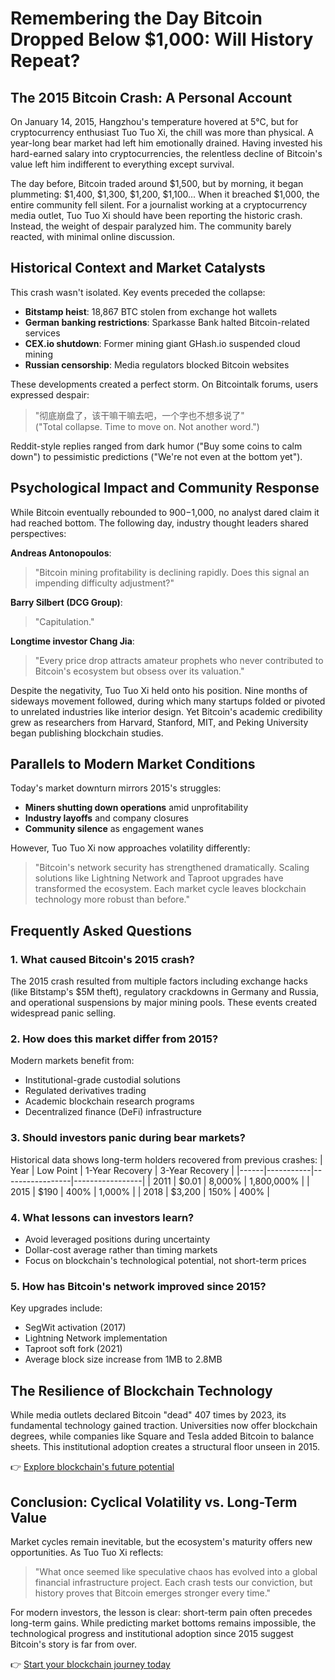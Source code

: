 # Remembering the Day Bitcoin Dropped Below $1,000: Will History Repeat?

## The 2015 Bitcoin Crash: A Personal Account

On January 14, 2015, Hangzhou's temperature hovered at 5°C, but for cryptocurrency enthusiast Tuo Tuo Xi, the chill was more than physical. A year-long bear market had left him emotionally drained. Having invested his hard-earned salary into cryptocurrencies, the relentless decline of Bitcoin's value left him indifferent to everything except survival. 

The day before, Bitcoin traded around $1,500, but by morning, it began plummeting: $1,400, $1,300, $1,200, $1,100... When it breached $1,000, the entire community fell silent. For a journalist working at a cryptocurrency media outlet, Tuo Tuo Xi should have been reporting the historic crash. Instead, the weight of despair paralyzed him. The community barely reacted, with minimal online discussion.

## Historical Context and Market Catalysts

This crash wasn't isolated. Key events preceded the collapse:
- **Bitstamp heist**: 18,867 BTC stolen from exchange hot wallets
- **German banking restrictions**: Sparkasse Bank halted Bitcoin-related services
- **CEX.io shutdown**: Former mining giant GHash.io suspended cloud mining
- **Russian censorship**: Media regulators blocked Bitcoin websites

These developments created a perfect storm. On Bitcointalk forums, users expressed despair:
> "彻底崩盘了，该干嘛干嘛去吧，一个字也不想多说了"  
> ("Total collapse. Time to move on. Not another word.")

Reddit-style replies ranged from dark humor ("Buy some coins to calm down") to pessimistic predictions ("We're not even at the bottom yet").

## Psychological Impact and Community Response

While Bitcoin eventually rebounded to $900-$1,000, no analyst dared claim it had reached bottom. The following day, industry thought leaders shared perspectives:

**Andreas Antonopoulos**:  
> "Bitcoin mining profitability is declining rapidly. Does this signal an impending difficulty adjustment?"

**Barry Silbert (DCG Group)**:  
> "Capitulation."

**Longtime investor Chang Jia**:  
> "Every price drop attracts amateur prophets who never contributed to Bitcoin's ecosystem but obsess over its valuation."

Despite the negativity, Tuo Tuo Xi held onto his position. Nine months of sideways movement followed, during which many startups folded or pivoted to unrelated industries like interior design. Yet Bitcoin's academic credibility grew as researchers from Harvard, Stanford, MIT, and Peking University began publishing blockchain studies.

## Parallels to Modern Market Conditions

Today's market downturn mirrors 2015's struggles:
- **Miners shutting down operations** amid unprofitability
- **Industry layoffs** and company closures
- **Community silence** as engagement wanes

However, Tuo Tuo Xi now approaches volatility differently:  
> "Bitcoin's network security has strengthened dramatically. Scaling solutions like Lightning Network and Taproot upgrades have transformed the ecosystem. Each market cycle leaves blockchain technology more robust than before."

## Frequently Asked Questions

### 1. What caused Bitcoin's 2015 crash?
The 2015 crash resulted from multiple factors including exchange hacks (like Bitstamp's $5M theft), regulatory crackdowns in Germany and Russia, and operational suspensions by major mining pools. These events created widespread panic selling.

### 2. How does this market differ from 2015?
Modern markets benefit from:
- Institutional-grade custodial solutions
- Regulated derivatives trading
- Academic blockchain research programs
- Decentralized finance (DeFi) infrastructure

### 3. Should investors panic during bear markets?
Historical data shows long-term holders recovered from previous crashes:
| Year | Low Point | 1-Year Recovery | 3-Year Recovery |
|------|-----------|-----------------|-----------------|
| 2011 | $0.01     | 8,000%          | 1,800,000%      |
| 2015 | $190      | 400%            | 1,000%          |
| 2018 | $3,200    | 150%            | 400%            |

### 4. What lessons can investors learn?
- Avoid leveraged positions during uncertainty
- Dollar-cost average rather than timing markets
- Focus on blockchain's technological potential, not short-term prices

### 5. How has Bitcoin's network improved since 2015?
Key upgrades include:
- SegWit activation (2017)
- Lightning Network implementation
- Taproot soft fork (2021)
- Average block size increase from 1MB to 2.8MB

## The Resilience of Blockchain Technology

While media outlets declared Bitcoin "dead" 407 times by 2023, its fundamental technology gained traction. Universities now offer blockchain degrees, while companies like Square and Tesla added Bitcoin to balance sheets. This institutional adoption creates a structural floor unseen in 2015.

👉 [Explore blockchain's future potential](https://bit.ly/okx-bonus)

## Conclusion: Cyclical Volatility vs. Long-Term Value

Market cycles remain inevitable, but the ecosystem's maturity offers new opportunities. As Tuo Tuo Xi reflects:  
> "What once seemed like speculative chaos has evolved into a global financial infrastructure project. Each crash tests our conviction, but history proves that Bitcoin emerges stronger every time."

For modern investors, the lesson is clear: short-term pain often precedes long-term gains. While predicting market bottoms remains impossible, the technological progress and institutional adoption since 2015 suggest Bitcoin's story is far from over.

👉 [Start your blockchain journey today](https://bit.ly/okx-bonus)